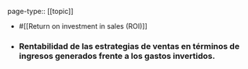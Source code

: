 page-type:: [[topic]]

- #[[Return on investment in sales (ROI)]]

- ### Rentabilidad de las estrategias de ventas en términos de ingresos generados frente a los gastos invertidos.



